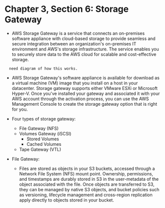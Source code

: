 # Chapter 3, Section 6: Storage Gateway

- AWS Storage Gateway is a service that connects an on-premises software appliance with cloud-based storage to provide seamless and secure integration between an organization's on-premises IT environment and AWS's storage infrastructure. The service enables you to securely store data to the AWS cloud for scalable and cost-effective storage.

```
  need diagram of how this works.
```

- AWS Storage Gateway's software appliance is available for download as a virtual machine (VM) image that you install on a host in your datacenter. Storage gateway supports either VMware ESXi or Microsoft Hyper-V. Once you've installed your gateway and associated it with your AWS account through the activation process, you can use the AWS Management Console to create the storage gateway option that is right for you.

- Four types of storage gateway:
    - File Gateway (NFS)
    - Volumes Gateway (iSCSI)
      - Stored Volumes  
      - Cached Volumes
    - Tape Gateway (VTL)

- File Gateway:
  - Files are stored as objects in your S3 buckets, accessed through a Network File System (NFS) mount point. Ownership, permissions, and timestamps are durably stored in S3 in the user-metadata of the object associated with the file. Once objects are transferred to S3, they can be managed by native S3 objects, and bucket policies such as versioning, lifecycle management and cross-region replication apply directly to objects stored in your bucket.  
